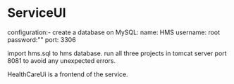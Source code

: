 # ServiceUI


configuration:-
create a database on MySQL:
name: HMS
username: root
password:""
port: 3306

import hms.sql to hms database.
run all three projects in tomcat server port 8081 to avoid any unexpected errors.

HealthCareUi is a frontend of the service.
